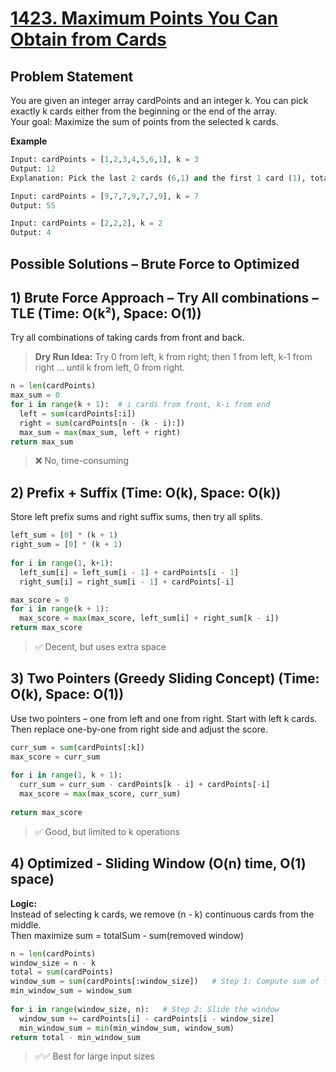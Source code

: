 # [1423. Maximum Points You Can Obtain from Cards](https://leetcode.com/problems/maximum-points-you-can-obtain-from-cards/description/)

## Problem Statement
You are given an integer array cardPoints and an integer k. You can pick exactly k cards either from the beginning or the end of the array.  
Your goal: Maximize the sum of points from the selected k cards.  

**Example**
```python
Input: cardPoints = [1,2,3,4,5,6,1], k = 3  
Output: 12  
Explanation: Pick the last 2 cards (6,1) and the first 1 card (1), total = 1 + 6 + 1 = 8 is less than 1 + 2 + 3 = 6, but 1 + 6 + 5 = 12 is max.
```
```python
Input: cardPoints = [9,7,7,9,7,7,9], k = 7
Output: 55
```
```python
Input: cardPoints = [2,2,2], k = 2
Output: 4
```
## Possible Solutions – Brute Force to Optimized
## 1) Brute Force Approach – Try All combinations – TLE (Time: O(k²), Space: O(1))  
Try all combinations of taking cards from front and back.  
> **Dry Run Idea:** Try 0 from left, k from right; then 1 from left, k-1 from right ... until k from left, 0 from right.  

```python
n = len(cardPoints)
max_sum = 0
for i in range(k + 1):  # i cards from front, k-i from end
  left = sum(cardPoints[:i])
  right = sum(cardPoints[n - (k - i):])
  max_sum = max(max_sum, left + right)
return max_sum
```
> ❌ No, time-consuming

## 2) Prefix + Suffix (Time: O(k), Space: O(k))  
Store left prefix sums and right suffix sums, then try all splits.  
```python
left_sum = [0] * (k + 1)
right_sum = [0] * (k + 1)
    
for i in range(1, k+1):
  left_sum[i] = left_sum[i - 1] + cardPoints[i - 1]
  right_sum[i] = right_sum[i - 1] + cardPoints[-i]

max_score = 0
for i in range(k + 1):
  max_score = max(max_score, left_sum[i] + right_sum[k - i])
return max_score
```
> ✅ Decent, but uses extra space
## 3) Two Pointers (Greedy Sliding Concept) (Time: O(k), Space: O(1))  
Use two pointers – one from left and one from right. Start with left k cards. Then replace one-by-one from right side and adjust the score.
```python
curr_sum = sum(cardPoints[:k])
max_score = curr_sum
  
for i in range(1, k + 1):
  curr_sum = curr_sum - cardPoints[k - i] + cardPoints[-i]
  max_score = max(max_score, curr_sum)
    
return max_score
```
> ✅ Good, but limited to k operations
## 4) Optimized - Sliding Window (O(n) time, O(1) space)  
**Logic:**  
Instead of selecting k cards, we remove (n - k) continuous cards from the middle.  
Then maximize sum = totalSum - sum(removed window)  
```python
n = len(cardPoints)
window_size = n - k
total = sum(cardPoints)
window_sum = sum(cardPoints[:window_size])   # Step 1: Compute sum of first window
min_window_sum = window_sum
    
for i in range(window_size, n):   # Step 2: Slide the window
  window_sum += cardPoints[i] - cardPoints[i - window_size]
  min_window_sum = min(min_window_sum, window_sum)
return total - min_window_sum
```
> ✅✅ Best for large input sizes
